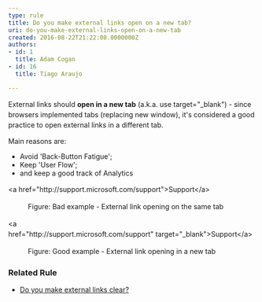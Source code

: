 ```yaml
---
type: rule
title: Do you make external links open on a new tab?
uri: do-you-make-external-links-open-on-a-new-tab
created: 2016-08-22T21:22:08.0000000Z
authors:
- id: 1
  title: Adam Cogan
- id: 16
  title: Tiago Araujo

---
```




<span class='intro'> <p>External links should&#160;<strong>open in a new tab</strong><span style="line-height&#58;21px;">&#160;(a.k.a.&#160;use target=&quot;_blank&quot;) - since browsers implemented tabs (replacing new window), it's considered a good practice to open external links in a different tab.&#160;</span></p><p>Main reasons are&#58;&#160;</p><ul><li>Avoid 'Back-Button Fatigue';&#160;</li><li>Keep 'User Flow';&#160;<br></li><li>and&#160;keep a good track of&#160;Analytics<br></li></ul><dl class="badImage" style="line-height&#58;21px;"><p class="ssw15-rteElement-CodeArea">&lt;a href=&quot;http&#58;//support.microsoft.com/support&quot;&gt;Support&lt;/a&gt;&#160;<br></p><dd>Figure&#58; Bad example - External link opening on the same tab<br></dd></dl><dl class="goodImage" style="line-height&#58;21px;"><p class="ssw15-rteElement-CodeArea">&lt;a href=&quot;http&#58;//support.microsoft.com/support&quot;&#160;<span class="ssw15-rteStyle-Highlight">target=&quot;_blank&quot;</span>&gt;Support&lt;/a&gt;<br></p><dd>Figure&#58; Good example - External link opening in a new tab&#160;​<br></dd></dl>  </span>

<h3 class="ssw15-rteElement-H3">​Related&#160;Rule​​<br></h3><ul><li><a href="/_layouts/15/FIXUPREDIRECT.ASPX?WebId=3dfc0e07-e23a-4cbb-aac2-e778b71166a2&amp;TermSetId=07da3ddf-0924-4cd2-a6d4-a4809ae20160&amp;TermId=e967b272-519c-4c96-9880-2f95c1362ac5">Do you make external links clear?</a></li></ul>


